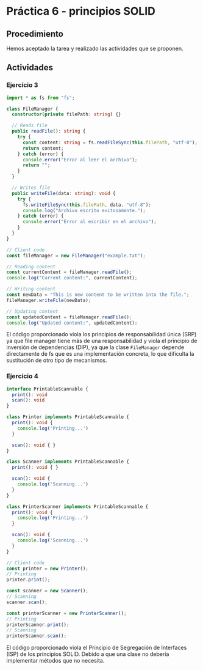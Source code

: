 # Práctica 6 - principios SOLID
## Procedimiento
Hemos aceptado la tarea y realizado las actividades que se proponen.
## Actividades 
### Ejercicio 3
```typescript
import * as fs from "fs";

class FileManager {
  constructor(private filePath: string) {}

  // Reads file
  public readFile(): string {
    try {
      const content: string = fs.readFileSync(this.filePath, "utf-8");
      return content;
    } catch (error) {
      console.error("Error al leer el archivo");
      return "";
    }
  }

  // Writes file
  public writeFile(data: string): void {
    try {
      fs.writeFileSync(this.filePath, data, "utf-8");
      console.log("Archivo escrito exitosamente.");
    } catch (error) {
      console.error("Error al escribir en el archivo");
    }
  }
}

// Client code
const fileManager = new FileManager("example.txt");

// Reading content
const currentContent = fileManager.readFile();
console.log("Current content:", currentContent);

// Writing content
const newData = "This is new content to be written into the file.";
fileManager.writeFile(newData);

// Updating content
const updatedContent = fileManager.readFile();
console.log("Updated content:", updatedContent);
```
El código proporcionado viola los principios de responsabilidad única (SRP) ya que  file manager tiene más de una responsabilidad y viola el principio de inversión de dependencias (DIP), ya que la clase `FileManager` depende directamente de fs que es una implementación concreta, lo que dificulta la sustitución de otro tipo de mecanismos.

### Ejercicio 4
```typescript
interface PrintableScannable {
  print(): void
  scan(): void
}

class Printer implements PrintableScannable {
  print(): void {
    console.log('Printing...')
  }

  scan(): void { }
}

class Scanner implements PrintableScannable {
  print(): void { }

  scan(): void {
    console.log('Scanning...')
  }
}

class PrinterScanner implements PrintableScannable {
  print(): void {
    console.log('Printing...')
  }

  scan(): void {
    console.log('Scanning...')
  }
}

// Client code
const printer = new Printer();
// Printing
printer.print();

const scanner = new Scanner();
// Scanning
scanner.scan();

const printerScanner = new PrinterScanner();
// Printing
printerScanner.print();
// Scanning
printerScanner.scan();
```
El código proporcionado viola el Principio de Segregación de Interfaces (ISP) de los principios SOLID. Debido a que una clase no debería implementar métodos que no necesita.